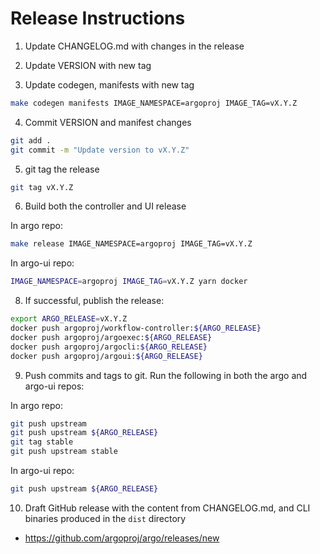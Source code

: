 # Release Instructions

1. Update CHANGELOG.md with changes in the release

2. Update VERSION with new tag

3. Update codegen, manifests with new tag

```bash
make codegen manifests IMAGE_NAMESPACE=argoproj IMAGE_TAG=vX.Y.Z
```

4. Commit VERSION and manifest changes

```bash
git add .
git commit -m "Update version to vX.Y.Z"
```

5. git tag the release

```bash
git tag vX.Y.Z
```

6. Build both the controller and UI release

In argo repo:

```bash
make release IMAGE_NAMESPACE=argoproj IMAGE_TAG=vX.Y.Z
```

In argo-ui repo:

```bash
IMAGE_NAMESPACE=argoproj IMAGE_TAG=vX.Y.Z yarn docker
```

8. If successful, publish the release:

```bash
export ARGO_RELEASE=vX.Y.Z
docker push argoproj/workflow-controller:${ARGO_RELEASE}
docker push argoproj/argoexec:${ARGO_RELEASE}
docker push argoproj/argocli:${ARGO_RELEASE}
docker push argoproj/argoui:${ARGO_RELEASE}
```

9. Push commits and tags to git. Run the following in both the argo and argo-ui
   repos:

In argo repo:

```bash
git push upstream
git push upstream ${ARGO_RELEASE}
git tag stable
git push upstream stable
```

In argo-ui repo:

```bash
git push upstream ${ARGO_RELEASE}
```

10. Draft GitHub release with the content from CHANGELOG.md, and CLI binaries
    produced in the `dist` directory

- https://github.com/argoproj/argo/releases/new
